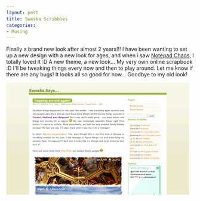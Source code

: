 ```yaml
---
layout: post
title: Sweska Scribbles
categories:
- Musing
---
```



Finally a brand new look after almost 2 years!!! I have been wanting to set up a new design with a new look for ages, and when i saw [Notepad Chaos](http://www.smashingmagazine.com/2008/08/20/notepad-chaos-a-free-wordpress-theme/), I totally loved it :D A new theme, a new look... My very own online scrapbook :D I'll be tweaking things every now and then to play around. Let me know if there are any bugs! It looks all so good for now... Goodbye to my old look!

![](/img/old_look.jpg)
